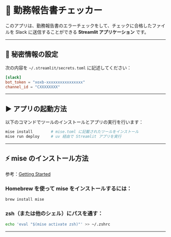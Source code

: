 # 📇 勤務報告書チェッカー

このアプリは、勤務報告書のエラーチェックをして、チェックに合格したファイルを Slack に送信することができる **Streamlit アプリケーション** です。

---



## 🔐 秘密情報の設定

次の内容を `~/.streamlit/secrets.toml` に記述してください：

```toml
[slack]
bot_token = "xoxb-xxxxxxxxxxxxxxxx"
channel_id = "CXXXXXXXX"
```

---

## ▶️ アプリの起動方法

以下のコマンドでツールのインストールとアプリの実行を行います：

```bash
mise install        # mise.toml に記載されたツールをインストール
mise run deploy     # uv 経由で Streamlit アプリを実行
```

---

## ⚡ mise のインストール方法

参考：[Getting Started](https://mise.jdx.dev/getting-started.html)

### Homebrew を使って mise をインストールするには：

```bash
brew install mise
```

### zsh（または他のシェル）にパスを通す：

```bash
echo 'eval "$(mise activate zsh)"' >> ~/.zshrc
```

---